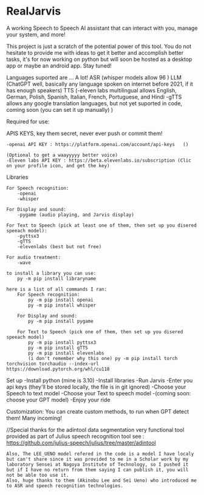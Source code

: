 # RealJarvis
A working Speech to Speech AI assistant that can interact with you, manage your system, and more!

This project is just a scratch of the potential power of this tool.
You do not hesitate to provide me with ideas to get it better and accomplish better tasks, it's for now working on python but will soon be hosted as a desktop app or maybe an android app. Stay tuned!

Languages suported are ... A lot!
ASR (whisper models allow 96 )
LLM (ChatGPT well, basically any language spoken on internet before 2021, if it has enough speakers)
TTS (-eleven labs multilingual allows English, German, Polish, Spanish, Italian, French, Portuguese, and Hindi
     -gTTS allows any google translation languages, but not yet suported in code, coming soon (you can set it up manually)
     )
     
Required for use:

APIS KEYS, key them secret, never ever push or commit them!

    -openai API KEY : https://platform.openai.com/account/api-keys   ()

    (Optional to get a waayyyyy better voice) 
    -Eleven labs API KEY : https://beta.elevenlabs.io/subscription (Clic on your profile icon, and get the key)

Libraries 

    For Speech recognition:
        -openai
        -whisper

    For Display and sound:
        -pygame (audio playing, and Jarvis display)

    For Text to Speech (pick at least one of them, then set up you disered speeach model):
        -pyttsx3
        -gTTS
        -elevenlabs (best but not free)

    For audio treatment:
        -wave
    
    to install a library you can use: 
        py -m pip install libraryname

    here is a list of all commands I ran:
        For Speech recognition:
            py -m pip install openai
            py -m pip install whisper

        For Display and sound:
            py -m pip install pygame

        For Text to Speech (pick one of them, then set up you disered speeach model)
            py -m pip install pyttsx3
            py -m pip install gTTS
            py -m pip install elevenlabs
            (i don't remember why this one) py -m pip install torch torchvision torchaudio --index-url https://download.pytorch.org/whl/cu118



Set up
    -Install python (mine is 3.10)
    -Install libraries
    -Run Jarvis
    -Enter you api keys (they'll be stored locally, the file is in git ignored)
    -Choose your Speech to text model
    -Choose your Text to speech model
    -(coming soon: choose your GPT model)
    -Enjoy your ride

Customization:
    You can create custom methods, to run when GPT detect them!
    Many incoming!


//Special thanks for the adintool data segmentation very functional tool provided as part of Julius speech recognition tool
    see : https://github.com/julius-speech/julius/tree/master/adintool

    Also, The LEE_UENO model refered in the code is a model I have localy but can't share since it was provided to me in a Scholar work by my laboratory Sensei at Nagoya Institute of Technology, so I pushed it but if I have no return from them saying I can publish it, you will not be able too use it.
    Also, huge thanks to them (Akinobu Lee and Sei Ueno) who introduced me to ASR and speech recognition technologies.
